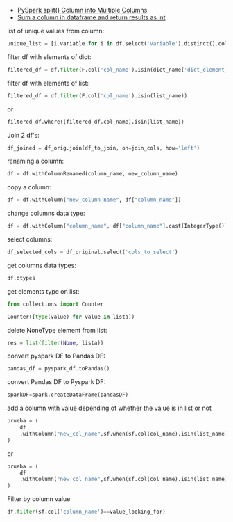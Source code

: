 * [PySpark split() Column into Multiple Columns](https://sparkbyexamples.com/pyspark/pyspark-split-dataframe-column-into-multiple-columns/)
* [Sum a column in dataframe and return results as int](https://stackoverflow.com/questions/47812526/pyspark-sum-a-column-in-dataframe-and-return-results-as-int)


list of unique values from column:
```python
unique_list = [i.variable for i in df.select('variable').distinct().collect()]
```


filter df with elements of dict:
```python
filtered_df = df.filter(F.col('col_name').isin(dict_name['dict_element_name']))
```

filter df with elements of list:
```python
filtered_df = df.filter(F.col('col_name').isin(list_name))
```
or
```python
filtered_df.where((filtered_df.col_name).isin(list_name))
```


Join 2 df's:
```python
df_joined = df_orig.join(df_to_join, on=join_cols, how='left')
```


renaming a column:
```python
df = df.withColumnRenamed(column_name, new_column_name)
```

copy a column:
```python
df = df.withColumn("new_column_name", df["column_name"])
```

change columns data type:
```python
df = df.withColumn("column_name", df["column_name"].cast(IntegerType()))
```

select columns:
```python
df_selected_cols = df_original.select('cols_to_select')
```

get columns data types:
```python
df.dtypes
```

get elements type on list:
```python
from collections import Counter

Counter([type(value) for value in lista])
```

delete NoneType element from list:
```python
res = list(filter(None, lista))
```

convert pyspark DF to Pandas DF:
```python
pandas_df = pyspark_df.toPandas()
```

convert Pandas DF to Pyspark DF:
```python
sparkDF=spark.createDataFrame(pandasDF) 
```

add a column with value depending of whether the value is in list or not

```python
prueba = (
    df
    .withColumn("new_col_name",sf.when(sf.col(col_name).isin(list_name),"value to assign").otherwise("value if not true") )
) 
```

or

```python
prueba = (
    df
    .withColumn("new_col_name",sf.when(sf.col(col_name).isin(list_name),"value to assign").otherwise(sf.col(col_name) )
) 
```

Filter by column value
```python
df.filter(sf.col('column_name')==value_looking_for)
```
